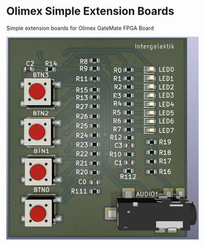 # Olimex Simple Extension Boards
Simple extension boards for Olimex GateMate FPGA Board

![SimpleIO_TOP](../pic/simpleIO.png)
